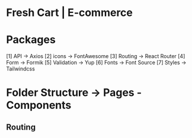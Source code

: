 # Fresh Cart | E-commerce
# Packages
[1] API -> Axios
[2] icons -> FontAwesome
[3] Routing -> React Router
[4] Form -> Formik
[5] Validation -> Yup
[6] Fonts -> Font Source
[7] Styles -> Tailwindcss
# Folder Structure  -> Pages - Components

## Routing 